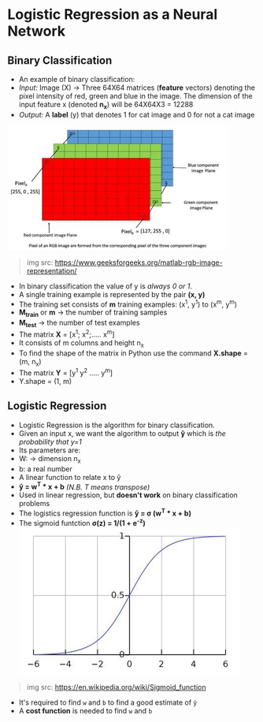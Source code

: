 # Logistic Regression as a Neural Network

## Binary Classification
- An example of binary classification: 
 - *Input:* Image (X) &rarr; Three 64X64 matrices (**feature** vectors) denoting the pixel intensity of red, green and blue in the image.
The dimension of the input feature x (denoted **n<sub>x</sub>**) will be 64X64X3 = 12288
 - *Output:* A **label** (y) that denotes 1 for cat image and 0 for not a cat image

![](../Images/rgb-image-matrix.jpg)
>img src: https://www.geeksforgeeks.org/matlab-rgb-image-representation/

- In binary classification the value of y is *always 0 or 1*.
- A single training example is represented by the pair **(x, y)**
- The training set consists of **m** training examples: (x<sup>1</sup>, y<sup>1</sup>) to (x<sup>m</sup>, y<sup>m</sup>)
- **M<sub>train</sub>** or **m** &rarr; the number of training samples
- **M<sub>test</sub>** &rarr; the number of test examples
- The matrix **X** = [x<sup>1</sup>; x<sup>2</sup>;..... x<sup>m</sup>]
 - It consists of m columns and height n<sub>x</sub>
 - To find the shape of the matrix in Python use the command **X.shape** = (m, n<sub>x</sub>)
- The matrix **Y** = [y<sup>1</sup> y<sup>2</sup> ..... y<sup>m</sup>]
 - Y.shape = (1, m)
 
## Logistic Regression
- Logistic Regression is the algorithm for binary classification.
- Given an input x, we want the algorithm to output **ŷ** which is *the probability that y=1*
- Its parameters are:
 - W: &rarr; dimension n<sub>x</sub>
 - b: a real number
- A linear function to relate x to ŷ 
 - **ŷ = w<sup>T</sup> * x + b** *(N.B. T means transpose)*
 - Used in linear regression, but **doesn't work** on binary classification problems
- The logistics regression function is **ŷ = σ (w<sup>T</sup> * x + b)**
- The sigmoid funtction **σ(z) = 1/(1 + e<sup>-z</sup>)**
![](../Images/sigmoid-function2.jpg)
>img src: https://en.wikipedia.org/wiki/Sigmoid_function

- It's required to find `w` and `b` to find a good estimate of `ŷ`
- A **cost function** is needed to find `w` and `b`